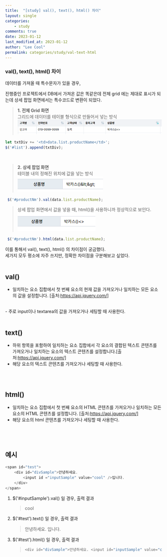```yaml
---
title:  "[study] val(), text(), html() 차이"
layout: single
categories: 
    - study
comments: true
date: 2023-01-12
last_modified_at: 2023-01-12
author: "Lee Cool"
permalink: categories/study/val-text-html
---
```



### val(), text(), html() 차이

데이터를 가져올 때 특수문자가 있을 경우,  

진행중인 프로젝트에서 DB에서 가져온 값은 똑같은데 전체 grid 에는 제대로 표시가 되는데 상세 팝업 화면에서는 특수코드로 변환이 되었다.

> __1. 전체 Grid 화면__  
그리드에 데이터를 테이블 형식으로 만들어서 넣는 방식
![grid](/img/grid.PNG)  
````javascript
let txtDiv += '<td>data.list.productName</td>';
$('#list').append(txtDiv);
````  
<br>

> __2. 상세 팝업 화면__  
> 테이블 내의 정해진 위치에 값을 넣는 방식
![detail](/img/detail.PNG)  
````javascript
 $('#productNm').val(data.list.productName);
 ````

> 상세 팝업 화면에서 값을 넣을 때, html()을 사용하니까 정상적으로 보인다.  
![successData](/img/successData.PNG) 
````javascript
 $('#productNm').html(data.list.productName);
 ````

이를 통해서 val(), text(), html() 의 차이점이 궁금했다.  
세가지 모두 평소에 자주 쓰지만, 정확한 차이점을 구분해보고 싶었다.
<br>
<br>
## __val()__

 - 일치하는 요소 집합에서 첫 번째 요소의 현재 값을 가져오거나 일치하는 모든 요소의 값을 설정합니다. [출처:https://api.jquery.com/] 
 <br>
 - 주로 input이나 textarea의 값을 가져오거나 세팅할 때 사용한다.
<br>
<br>

## __text()__

- 하위 항목을 포함하여 일치하는 요소 집합에서 각 요소의 결합된 텍스트 콘텐츠를 가져오거나 일치하는 요소의 텍스트 콘텐츠를 설정합니다.[출처:https://api.jquery.com/] 
- 해당 요소의 텍스트 콘텐츠를 가져오거나 세팅할 때 사용한다.

<br>
<br>

## __html()__

- 일치하는 요소 집합에서 첫 번째 요소의 HTML 콘텐츠를 가져오거나 일치하는 모든 요소의 HTML 콘텐츠를 설정합니다. [출처:https://api.jquery.com/] 
- 해당 요소의 html 콘텐츠를 가져오거나 세팅할 때 사용한다.
<br>
<br>

#

## 예시 

````javascript
<span id="test">
    <div id="divSample">안녕하세요. 
        <input id ="inputSample" value="cool" />입니다.
    </div>
</span>
````

1. $('#inputSample').val() 일 경우, 출력 결과
   > cool 

2. $('#test').text() 일 경우, 출력 결과
   > 안녕하세요. 입니다.

3. $('#test').html() 일 경우, 출력 결과 
   >````javascript
   ><div id="divSample">안녕하세요. <input id="inputSample" value="cool">입니다.</div>
   >````